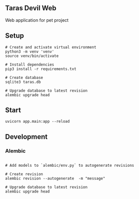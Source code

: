 ## Taras Devil Web
Web application for pet project

## Setup
```shell
# Create and activate virtual environment
python3 -m venv 'venv'
source venv/bin/activate

# Install dependencies
pip3 install -r requirements.txt

# Create database
sqlite3 taras.db

# Upgrade database to latest revision
alembic upgrade head
```

## Start
```shell
uvicorn app.main:app --reload
```

## Development
### Alembic
```shell

# Add models to `alembic/env.py` to autogenerate revisions

# Create revision
alembic revision --autogenerate  -m "message"

# Upgrade database to latest revision
alembic upgrade head
```